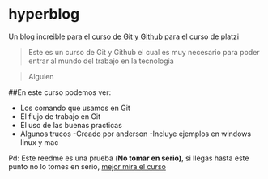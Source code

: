 # hyperblog
Un blog increible para el [curso de Git y Github](http://https://platzi.com/cursos/git-github/ "curso de git y github") para el curso de platzi 
> Este es un curso de Git y Github el cual es muy necesario para poder entrar al mundo del trabajo en la tecnologia

> Alguien

##En este curso podemos ver:
- Los comando que usamos en Git
- El flujo de trabajo en Git
- El uso de las buenas practicas
- Algunos trucos
-Creado por anderson
-Incluye ejemplos en windows linux y mac

Pd: Este reedme es una prueba (**No tomar en serio)**, si llegas hasta este punto no lo tomes en serio, [mejor mira el curso ](htthttps://platzi.com/clases/1557-git-github/19977-readmemd-es-una-excelente-practica/p:// "mejor mira el curso ")